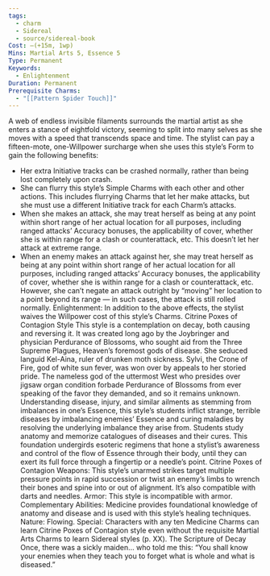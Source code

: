 ```yaml
---
tags:
  - charm
  - Sidereal
  - source/sidereal-book
Cost: —(+15m, 1wp)
Mins: Martial Arts 5, Essence 5
Type: Permanent
Keywords:
  - Enlightenment
Duration: Permanent
Prerequisite Charms:
  - "[[Pattern Spider Touch]]"
---
```

A web of endless invisible filaments surrounds the martial artist as she enters a stance of eightfold victory, seeming to split into many selves as she moves with a speed that transcends space and time. The stylist can pay a fifteen-mote, one-Willpower surcharge when she uses this style’s Form to gain the following benefits: 
-  Her extra Initiative tracks can be crashed normally, rather than being lost completely upon crash. 
-  She can flurry this style’s Simple Charms with each other and other actions. This includes flurrying Charms that let her make attacks, but she must use a different Initiative track for each Charm’s attacks. 
-  When she makes an attack, she may treat herself as being at any point within short range of her actual location for all purposes, including ranged attacks’ Accuracy bonuses, the applicability of cover, whether she is within range for a clash or counterattack, etc. This doesn’t let her attack at extreme range. 
-  When an enemy makes an attack against her, she may treat herself as being at any point within short range of her actual location for all purposes, including ranged attacks’ Accuracy bonuses, the applicability of cover, whether she is within range for a clash or counterattack, etc. However, she can’t negate an attack outright by “moving” her location to a point beyond its range — in such cases, the attack is still rolled normally. Enlightenment: In addition to the above effects, the stylist waives the Willpower cost of this style’s Charms. Citrine Poxes of Contagion Style This style is a contemplation on decay, both causing and reversing it. It was created long ago by the Joybringer and physician Perdurance of Blossoms, who sought aid from the Three Supreme Plagues, Heaven’s foremost gods of disease. She seduced languid Kel-Aina, ruler of drunken moth sickness. Sylvi, the Crone of Fire, god of white sun fever, was won over by appeals to her storied pride. The nameless god of the uttermost West who presides over jigsaw organ condition forbade Perdurance of Blossoms from ever speaking of the favor they demanded, and so it remains unknown. Understanding disease, injury, and similar ailments as stemming from imbalances in one’s Essence, this style’s students inflict strange, terrible diseases by imbalancing enemies’ Essence and curing maladies by resolving the underlying imbalance they arise from. Students study anatomy and memorize catalogues of diseases and their cures. This foundation undergirds esoteric regimens that hone a stylist’s awareness and control of the flow of Essence through their body, until they can exert its full force through a fingertip or a needle’s point. Citrine Poxes of Contagion Weapons: This style’s unarmed strikes target multiple pressure points in rapid succession or twist an enemy’s limbs to wrench their bones and spine into or out of alignment. It’s also compatible with darts and needles. Armor: This style is incompatible with armor. Complementary Abilities: Medicine provides foundational knowledge of anatomy and disease and is used with this style’s healing techniques. Nature: Flowing. Special: Characters with any ten Medicine Charms can learn Citrine Poxes of Contagion style even without the requisite Martial Arts Charms to learn Sidereal styles (p. XX). The Scripture of Decay Once, there was a sickly maiden… who told me this: “You shall know your enemies when they teach you to forget what is whole and what is diseased.”